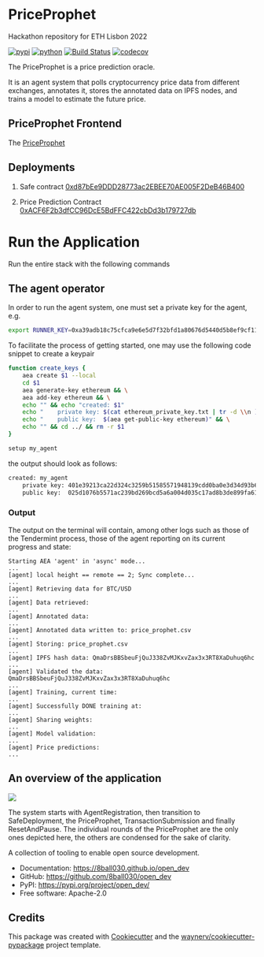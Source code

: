 # PriceProphet
Hackathon repository for ETH Lisbon 2022


[![pypi](https://img.shields.io/pypi/v/open_dev.svg)](https://pypi.org/project/open_dev/)
[![python](https://img.shields.io/pypi/pyversions/open_dev.svg)](https://pypi.org/project/open_dev/)
[![Build Status](https://github.com/8ball030/open_dev/actions/workflows/dev.yml/badge.svg)](https://github.com/8ball030/open_dev/actions/workflows/dev.yml)
[![codecov](https://codecov.io/gh/8ball030/open_dev/branch/main/graphs/badge.svg)](https://codecov.io/github/8ball030/open_dev)

The PriceProphet is a price prediction oracle.

It is an agent system that polls cryptocurrency price data from different exchanges, annotates it, stores the annotated data on IPFS nodes, and trains a model to estimate the future price. 


## PriceProphet Frontend

   The [PriceProphet](http://146.190.230.176:3000/)

## Deployments

1. Safe contract
   [0xd87bEe9DDD28773ac2EBEE70AE005F2DeB46B400](https://cronoscan.com/address/0xd87bee9ddd28773ac2ebee70ae005f2deb46b400)

2. Price Prediction Contract
   [0xACF6F2b3dfCC96DcE5BdFFC422cbDd3b179727db](https://cronoscan.com/address/0xacf6f2b3dfcc96dce5bdffc422cbdd3b179727db)


# Run the Application
Run the entire stack with the following commands


## The agent operator

In order to run the agent system, one must set a private key for the agent, e.g.

```bash
export RUNNER_KEY=0xa39adb18c75cfca9e6e5d7f32bfd1a80676d5440d5b8ef9cf11c818b8167a003
```

To facilitate the process of getting started, one may use the following code snippet to create a keypair

```bash
function create_keys {
    aea create $1 --local
    cd $1
    aea generate-key ethereum && \
    aea add-key ethereum && \
    echo "" && echo "created: $1"
    echo "    private key: $(cat ethereum_private_key.txt | tr -d \\n )" && \
    echo "    public key:  $(aea get-public-key ethereum)" && \
    echo "" && cd ../ && rm -r $1
}

setup my_agent
```

the output should look as follows:

```bash
created: my_agent
    private key: 401e39213ca22d324c3259b51585571948139cdd0ba0e3d34d93b61bbea292b5
    public key:  025d1076b5571ac239bd269bcd5a6a004d035c17ad8b3de899fa6144e8f57d3310
```

### Output

The output on the terminal will contain, among other logs such as those of the Tendermint process, those of the agent reporting on its current progress and state:

```
Starting AEA 'agent' in 'async' mode...
...
[agent] local height == remote == 2; Sync complete...
...
[agent] Retrieving data for BTC/USD
...
[agent] Data retrieved:
...
[agent] Annotated data:
...
[agent] Annotated data written to: price_prophet.csv
...
[agent] Storing: price_prophet.csv
...
[agent] IPFS hash data: QmaDrsBBSbeuFjQuJ338ZvMJKxvZax3x3RT8XaDuhuq6hc
...
[agent] Validated the data: QmaDrsBBSbeuFjQuJ338ZvMJKxvZax3x3RT8XaDuhuq6hc
...
[agent] Training, current time:
...
[agent] Successfully DONE training at:
...
[agent] Sharing weights:
...
[agent] Model validation:
...
[agent] Price predictions:
...
```



## An overview of the application


[![](https://mermaid.ink/img/pako:eNqNlL9ugzAQh18FeU5egKESLR06tEUQtQvLBV_AKtjUf4YoybvXhVQxBpMyWcd9389GnE-kEhRJTGoJfRPt0pKXPLKPMvuxlNTIdY41U1qCZoIn-4olfT-2zd6OZeR0XHiyAg6YYt-KY2e5dVO03T6c0_e357OHueYhyAvJJKswk6Jv8No75R1xjt8GlU5BQy7MzeXXHSThXGjQ6DAhYkE_nNQ3uCfVQuJ_-gPuKe-IP6BldL7teX9APOMd904C46_2P2rvAQG5J3DUn8jqRhcNSMbrdSLgnhsc_WC47tT-cnexQMaSxknJJFJWeQEhJhDhOaZfnyvw9Qv94Y8_4Vdal6bNwQuz75hS_h2xFDDf-w0OZ-WoUGdgFCaPTy9LATfLZMotlnA6kH_j6pTc6Q7eZ2RDOpQdMGpvy9NvuSS6wQ5LEtslBflVkpJfbB8YLYojr0ispcENMf0wCAzsKToSH6BVePkBJgbmIA?type=png)](https://mermaid.live/edit#pako:eNqNlL9ugzAQh18FeU5egKESLR06tEUQtQvLBV_AKtjUf4YoybvXhVQxBpMyWcd9389GnE-kEhRJTGoJfRPt0pKXPLKPMvuxlNTIdY41U1qCZoIn-4olfT-2zd6OZeR0XHiyAg6YYt-KY2e5dVO03T6c0_e357OHueYhyAvJJKswk6Jv8No75R1xjt8GlU5BQy7MzeXXHSThXGjQ6DAhYkE_nNQ3uCfVQuJ_-gPuKe-IP6BldL7teX9APOMd904C46_2P2rvAQG5J3DUn8jqRhcNSMbrdSLgnhsc_WC47tT-cnexQMaSxknJJFJWeQEhJhDhOaZfnyvw9Qv94Y8_4Vdal6bNwQuz75hS_h2xFDDf-w0OZ-WoUGdgFCaPTy9LATfLZMotlnA6kH_j6pTc6Q7eZ2RDOpQdMGpvy9NvuSS6wQ5LEtslBflVkpJfbB8YLYojr0ispcENMf0wCAzsKToSH6BVePkBJgbmIA)

The system starts with AgentRegistration, then transition to SafeDeployment, the PriceProphet, TransactionSubmission and finally ResetAndPause. The individual rounds of the PriceProphet are the only ones depicted here, the others are condensed for the sake of clarity.


A collection of tooling to enable open source development.

* Documentation: <https://8ball030.github.io/open_dev>
* GitHub: <https://github.com/8ball030/open_dev>
* PyPI: <https://pypi.org/project/open_dev/>
* Free software: Apache-2.0


## Credits

This package was created with [Cookiecutter](https://github.com/audreyr/cookiecutter) and the [waynerv/cookiecutter-pypackage](https://github.com/waynerv/cookiecutter-pypackage) project template.
